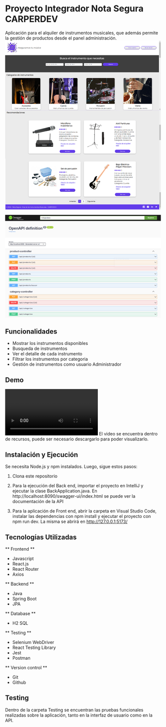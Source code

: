 # Proyecto Integrador Nota Segura CARPERDEV

Aplicación para el alquiler de instrumentos musicales, que además permite la gestión de productos desde el panel administración.
![Captura de Home Page](recursos/home.png)

![Captura de la API](recursos/api.png)

## Funcionalidades
- Mostrar los instrumentos disponibles
- Busqueda de instrumentos
- Ver el detalle de cada instrumento
- Filtrar los instrumentos por categoria
- Gestión de instrumentos como usuario Administrador


## Demo
![Demo de la Aplicación](recursos/demo.mp4)
El video se encuentra dentro de recursos, puede ser necesario descargarlo para poder visualizarlo.

## Instalación y Ejecución

Se necesita Node.js y npm instalados. Luego, sigue estos pasos:

1. Clona este repositorio

2. Para la ejecución del Back end, importar el proyecto en IntelliJ y ejecutar la clase BackApplication.java. En http://localhost:8090/swagger-ui/index.html se puede ver la documentación de la API

3. Para la aplicación de Front end, abrir la carpeta en Visual Studio Code, instalar las dependencias con npm install y ejecutar el proyecto con npm run dev. La misma se abrirá en http://127.0.0.1:5173/

## Tecnologías Utilizadas
** Frontend **

- Javascript
- React.js
- React Router
- Axios

** Backend **

- Java
- Spring Boot
- JPA

** Database **
- H2 SQL

** Testing **

- Selenium WebDriver
- React Testing Library
- Jest
- Postman

** Version control **

- Git
- Github

## Testing
Dentro de la carpeta Testing se encuentran las pruebas funcionales realizadas sobre la aplicación, tanto en la interfaz de usuario como en la API.



